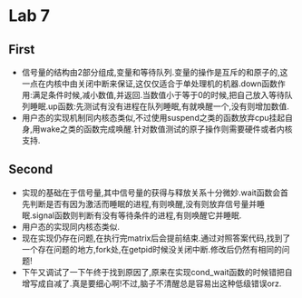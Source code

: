 Lab 7
===============
First
-----------
* 信号量的结构由2部分组成,变量和等待队列.变量的操作是互斥的和原子的,这一点在内核中由关闭中断来保证,这仅仅适合于单处理机的机器.down函数作用:满足条件时候,减小数值,并返回.当数值小于等于0的时候,把自己放入等待队列睡眠.up函数:先测试有没有进程在队列睡眠,有就唤醒一个,没有则增加数值.
* 用户态的实现机制同内核态类似,不过使用suspend之类的函数放弃cpu挂起自身,用wake之类的函数完成唤醒.针对数值测试的原子操作则需要硬件或者内核支持.

Second
---------------
* 实现的基础在于信号量,其中信号量的获得与释放关系十分微妙.wait函数会首先判断是否有因为激活而睡眠的进程,有则唤醒,没有则放弃信号量并睡眠.signal函数则判断有没有等待条件的进程,有则唤醒它并睡眠.
* 用户态的实现同内核态类似.
* 现在实现仍存在问题,在执行完matrix后会提前结束.通过对照答案代码,找到了一个存在问题的地方,fork处,在getpid时候没关闭中断.修改后仍然有相同的问题!
* 下午又调试了一下午终于找到原因了,原来在实现cond_wait函数的时候错把自增写成自减了.真是要细心啊!不过,脑子不清醒总是容易出这种低级错误orz.

